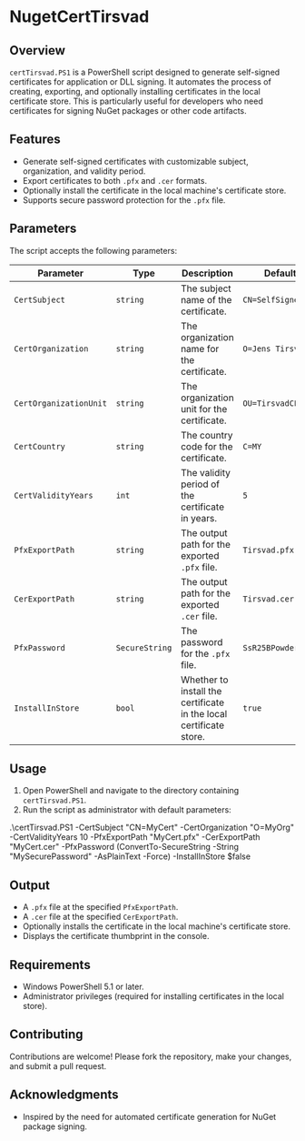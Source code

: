 # NugetCertTirsvad

## Overview
`certTirsvad.PS1` is a PowerShell script designed to generate self-signed certificates for application or DLL signing. It automates the process of creating, exporting, and optionally installing certificates in the local certificate store. This is particularly useful for developers who need certificates for signing NuGet packages or other code artifacts.

## Features
- Generate self-signed certificates with customizable subject, organization, and validity period.
- Export certificates to both `.pfx` and `.cer` formats.
- Optionally install the certificate in the local machine's certificate store.
- Supports secure password protection for the `.pfx` file.

## Parameters
The script accepts the following parameters:

| Parameter              | Type         | Description                                                                 | Default Value              |
|------------------------|--------------|-----------------------------------------------------------------------------|----------------------------|
| `CertSubject`          | `string`     | The subject name of the certificate.                                        | `CN=SelfSignedNuGetCert`   |
| `CertOrganization`     | `string`     | The organization name for the certificate.                                  | `O=Jens Tirsvad Nielsen`   |
| `CertOrganizationUnit` | `string`     | The organization unit for the certificate.                                  | `OU=TirsvadCLI`            |
| `CertCountry`          | `string`     | The country code for the certificate.                                       | `C=MY`                     |
| `CertValidityYears`    | `int`        | The validity period of the certificate in years.                            | `5`                        |
| `PfxExportPath`        | `string`     | The output path for the exported `.pfx` file.                               | `Tirsvad.pfx`              |
| `CerExportPath`        | `string`     | The output path for the exported `.cer` file.                               | `Tirsvad.cer`              |
| `PfxPassword`          | `SecureString` | The password for the `.pfx` file.                                           | `SsR25BPowder`             |
| `InstallInStore`       | `bool`       | Whether to install the certificate in the local certificate store.          | `true`                     |

## Usage
1. Open PowerShell and navigate to the directory containing `certTirsvad.PS1`.
2. Run the script as administrator with default parameters:

.\certTirsvad.PS1 -CertSubject "CN=MyCert" -CertOrganization "O=MyOrg" -CertValidityYears 10 -PfxExportPath "MyCert.pfx" -CerExportPath "MyCert.cer" -PfxPassword (ConvertTo-SecureString -String "MySecurePassword" -AsPlainText -Force) -InstallInStore $false

## Output
- A `.pfx` file at the specified `PfxExportPath`.
- A `.cer` file at the specified `CerExportPath`.
- Optionally installs the certificate in the local machine's certificate store.
- Displays the certificate thumbprint in the console.

## Requirements
- Windows PowerShell 5.1 or later.
- Administrator privileges (required for installing certificates in the local store).

## Contributing
Contributions are welcome! Please fork the repository, make your changes, and submit a pull request.

## Acknowledgments
- Inspired by the need for automated certificate generation for NuGet package signing.
